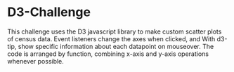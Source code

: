 # D3-Challenge

This challenge uses the D3 javascript library to make custom scatter plots of census data. Event listeners change the axes when clicked, and With d3-tip, show specific information about each datapoint on mouseover. The code is arranged by function, combining x-axis and y-axis operations whenever possible.

